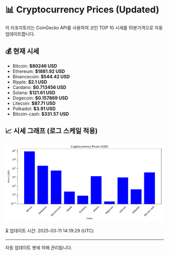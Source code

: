 
# 📊 Cryptocurrency Prices (Updated)

이 리포지토리는 CoinGecko API를 사용하여 코인 TOP 10 시세를 10분가격으로 자동 업데이트합니다.

## 💰 현재 시세
- Bitcoin: **$80246 USD**
- Ethereum: **$1881.92 USD**
- Binancecoin: **$544.42 USD**
- Ripple: **$2.1 USD**
- Cardano: **$0.713456 USD**
- Solana: **$121.61 USD**
- Dogecoin: **$0.157869 USD**
- Litecoin: **$87.71 USD**
- Polkadot: **$3.91 USD**
- Bitcoin-cash: **$331.57 USD**

## 📈 시세 그래프 (로그 스케일 적용)
![Crypto Prices](crypto_prices.png)

⏳ 업데이트 시간: 2025-03-11 14:19:29 (UTC)

---
자동 업데이트 봇에 의해 관리됩니다.
